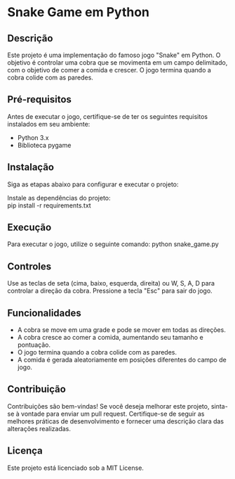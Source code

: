 # Snake Game em Python

## Descrição
Este projeto é uma implementação do famoso jogo "Snake" em Python. O objetivo é controlar uma cobra que se movimenta em um campo delimitado, com o objetivo de comer a comida e crescer. O jogo termina quando a cobra colide com as paredes.

## Pré-requisitos
Antes de executar o jogo, certifique-se de ter os seguintes requisitos instalados em seu ambiente:
- Python 3.x
- Biblioteca pygame

## Instalação
Siga as etapas abaixo para configurar e executar o projeto:

Instale as dependências do projeto: <br/>
pip install -r requirements.txt

## Execução

Para executar o jogo, utilize o seguinte comando:
python snake_game.py

## Controles
Use as teclas de seta (cima, baixo, esquerda, direita) ou W, S, A, D para controlar a direção da cobra.
Pressione a tecla "Esc" para sair do jogo.

## Funcionalidades
- A cobra se move em uma grade e pode se mover em todas as direções.
- A cobra cresce ao comer a comida, aumentando seu tamanho e pontuação.
- O jogo termina quando a cobra colide com as paredes.
- A comida é gerada aleatoriamente em posições diferentes do campo de jogo.

## Contribuição
Contribuições são bem-vindas! Se você deseja melhorar este projeto, sinta-se à vontade para enviar um pull request. Certifique-se de seguir as melhores práticas de desenvolvimento e fornecer uma descrição clara das alterações realizadas.

## Licença
Este projeto está licenciado sob a MIT License.
